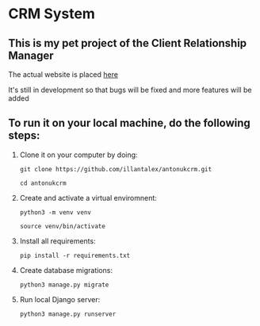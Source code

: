 # CRM System

## This is my pet project of the Client Relationship Manager

The actual website is placed [here](https://crmproject-antonyuk.herokuapp.com/crmapp/)

It's still in development so that bugs will be fixed and more features will be added

## To run it on your local machine, do the following steps:

1. Clone it on your computer by doing:

    `git clone https://github.com/illantalex/antonukcrm.git`

    `cd antonukcrm`

2. Create and activate a virtual enviromnent:

    `python3 -m venv venv`

    `source venv/bin/activate`

3. Install all requirements:

    `pip install -r requirements.txt`

4. Create database migrations:

    `python3 manage.py migrate`

5. Run local Django server:

    `python3 manage.py runserver`
